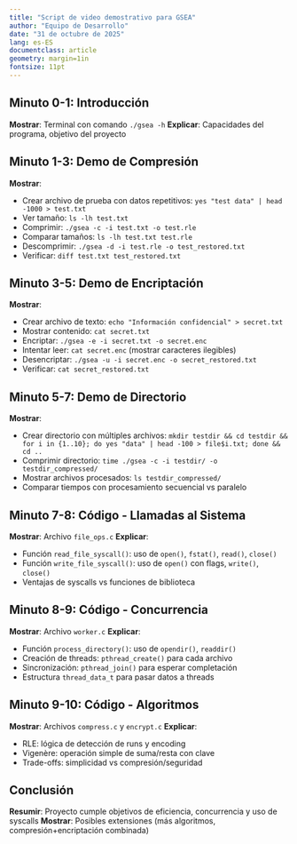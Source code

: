 ```yaml
---
title: "Script de video demostrativo para GSEA"
author: "Equipo de Desarrollo"
date: "31 de octubre de 2025"
lang: es-ES
documentclass: article
geometry: margin=1in
fontsize: 11pt
---
```


## Minuto 0-1: Introducción
**Mostrar**: Terminal con comando `./gsea -h`
**Explicar**: Capacidades del programa, objetivo del proyecto

## Minuto 1-3: Demo de Compresión
**Mostrar**:
- Crear archivo de prueba con datos repetitivos: `yes "test data" | head -1000 > test.txt`
- Ver tamaño: `ls -lh test.txt`
- Comprimir: `./gsea -c -i test.txt -o test.rle`
- Comparar tamaños: `ls -lh test.txt test.rle`
- Descomprimir: `./gsea -d -i test.rle -o test_restored.txt`
- Verificar: `diff test.txt test_restored.txt`

## Minuto 3-5: Demo de Encriptación
**Mostrar**:
- Crear archivo de texto: `echo "Información confidencial" > secret.txt`
- Mostrar contenido: `cat secret.txt`
- Encriptar: `./gsea -e -i secret.txt -o secret.enc`
- Intentar leer: `cat secret.enc` (mostrar caracteres ilegibles)
- Desencriptar: `./gsea -u -i secret.enc -o secret_restored.txt`
- Verificar: `cat secret_restored.txt`

## Minuto 5-7: Demo de Directorio
**Mostrar**:
- Crear directorio con múltiples archivos: `mkdir testdir && cd testdir && for i in {1..10}; do yes "data" | head -100 > file$i.txt; done && cd ..`
- Comprimir directorio: `time ./gsea -c -i testdir/ -o testdir_compressed/`
- Mostrar archivos procesados: `ls testdir_compressed/`
- Comparar tiempos con procesamiento secuencial vs paralelo

## Minuto 7-8: Código - Llamadas al Sistema
**Mostrar**: Archivo `file_ops.c`
**Explicar**:
- Función `read_file_syscall()`: uso de `open()`, `fstat()`, `read()`, `close()`
- Función `write_file_syscall()`: uso de `open()` con flags, `write()`, `close()`
- Ventajas de syscalls vs funciones de biblioteca

## Minuto 8-9: Código - Concurrencia
**Mostrar**: Archivo `worker.c`
**Explicar**:
- Función `process_directory()`: uso de `opendir()`, `readdir()`
- Creación de threads: `pthread_create()` para cada archivo
- Sincronización: `pthread_join()` para esperar completación
- Estructura `thread_data_t` para pasar datos a threads

## Minuto 9-10: Código - Algoritmos
**Mostrar**: Archivos `compress.c` y `encrypt.c`
**Explicar**:
- RLE: lógica de detección de runs y encoding
- Vigenère: operación simple de suma/resta con clave
- Trade-offs: simplicidad vs compresión/seguridad

## Conclusión
**Resumir**: Proyecto cumple objetivos de eficiencia, concurrencia y uso de syscalls
**Mostrar**: Posibles extensiones (más algoritmos, compresión+encriptación
combinada)
